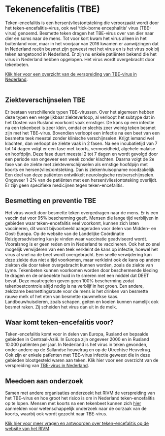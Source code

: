 # Tekenencefalitis (TBE)
Teken-encefalitis is een hersen(vlies)ontsteking die veroorzaakt wordt door het teken-encefalitis-virus, ook wel ‘tick-borne encephalitis’ virus (TBE-virus) genoemd. Besmette teken dragen het TBE-virus over van dier naar dier en soms naar de mens. Tot voor kort kwam het virus alleen in het buitenland voor, maar in het voorjaar van 2016 kwamen er aanwijzingen dat in Nederland reeën besmet zijn geweest met het virus en is het virus ook bij teken aangetoond in Nederland. Er zijn nu enkele patiënten bekend die het virus in Nederland hebben opgelopen. Het virus wordt overgebracht door tekenbeten.

[Klik hier voor een overzicht van de verspreiding van TBE-virus in Nederland](/nieuws/2020-06-24). 
<br></br>

## Ziekteverschijnselen TBE
Er bestaan verschillende typen TBE-virussen. Over het algemeen hebben deze typen een vergelijkbaar ziekteverloop, al verloopt het subtype dat in het Oosten van Rusland voorkomt vaak ernstiger.
De kans op een infectie na een tekenbeet is zeer klein, omdat er slechts zeer weinig teken besmet zijn met het TBE-virus. Bovendien verloopt een infectie na een beet van een besmette teek meestal zonder klinische verschijnselen. Krijgt iemand wel klachten, dan verloopt de ziekte vaak in 2 fasen. Na een incubatietijd van 7 tot 14 dagen volgt er een fase met koorts, vermoeidheid, algehele malaise en hoofdpijn. Deze fase duurt meestal 2 tot 7 dagen en wordt gevolgd door een periode van ongeveer een week zonder klachten. Daarna volgt de 2e fase van de ziekte met ziekteverschijnselen als ernstige hoofdpijn met koorts en hersen(vlies)ontsteking. Dan is ziekenhuisopname noodzakelijk. Een deel van deze patiënten ontwikkelt neurologische restverschijnselen. Ongeveer 1-2% van de patiënten met een hersen(vlies)ontsteking overlijdt. Er zijn geen specifieke medicijnen tegen teken-encefalitis.


## Besmetting en preventie TBE
Het virus wordt door besmette teken overgedragen naar de mens. Er is een vaccin dat voor 95% bescherming geeft. Mensen die lange tijd verblijven in gebieden waar teken-encefalitis veel voorkomt, kunnen zich laten vaccineren, dit wordt bijvoorbeeld aangeraden voor delen van Midden- en Oost-Europa. Op de website van de Landelijke Coördinatie Reizigersadvisering kun je vinden waar vaccinatie geadviseerd wordt. Vooralsnog is er geen reden om in Nederland te vaccineren.
Ook het zo snel mogelijk verwijderen van een teek verkleint de kans op infectie, hoewel het virus al snel na de beet wordt overgebracht. Een snelle verwijdering kan deze ziekte dus niet altijd voorkomen, maar verkleint ook de kans op andere ziekten die door teken overgebracht kunnen worden, zoals de ziekte van Lyme. Tekenbeten kunnen voorkomen worden door beschermende kleding te dragen en de onbedekte huid in te smeren met een middel dat DEET bevat. Deze maatregelen geven geen 100% bescherming zodat tekenbeetcontrole altijd nodig is na verblijf in het groen.
Een andere, zeldzame besmettingsroute voor de mens is het drinken van besmette rauwe melk of het eten van besmette rauwmelkse kaas. Landbouwhuisdieren, zoals schapen, geiten en koeien kunnen namelijk ook besmet raken. Zij scheiden het virus dan uit in de melk.

 

## Waar komt teken-encefalitis voor?
Teken-encefalitis  komt voor in delen van Europa, Rusland en bepaalde gebieden in Centraal-Azië. In Europa zijn ongeveer 2000 en in Rusland 10.000 patiënten per jaar.  In Nederland is het virus in teken gevonden, onder andere op de Sallandse heuvelrug en op de Utrechtse Heuvelrug. Ook zijn er enkele patïenten met TBE-virus infectie geweest die in deze gebieden blootgesteld waren aan teken. Klik hier voor een overzicht van de verspreiding van [TBE-virus in Nederland](/informatie/tekenencefalitis).

 

## Meedoen aan onderzoek
Samen met andere organisaties onderzoekt het RIVM de verspreiding van het TBE-virus en hoe groot het risico is om in Nederland teken-encefalitis op te lopen. Mensen met koorts na een tekenbeet kunnen zich [hier](/melden) aanmelden voor wetenschappelijk onderzoek naar de oorzaak van de koorts, waarbij ook wordt gezocht naar TBE-virus.

 

[Klik hier voor meer vragen en antwoorden over teken-encefalitis op de website van het RIVM](https://www.rivm.nl/vragen-en-antwoorden-tekenencefalitis).
